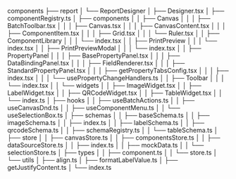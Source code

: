 components
├── report
│   └── ReportDesigner
│       ├── Designer.tsx
│       ├── componentRegistry.ts
│       ├── components
│       │   ├── Canvas
│       │   │   ├── BatchToolbar.tsx
│       │   │   ├── Canvas.tsx
│       │   │   ├── CanvasContent.tsx
│       │   │   ├── ComponentItem.tsx
│       │   │   ├── Grid.tsx
│       │   │   └── Ruler.tsx
│       │   ├── ComponentLibrary
│       │   │   └── index.tsx
│       │   ├── PrintPreview
│       │   │   └── index.tsx
│       │   ├── PrintPreviewModal
│       │   │   └── index.tsx
│       │   ├── PropertyPanel
│       │   │   ├── BasePropertyPanel.tsx
│       │   │   ├── DataBindingPanel.tsx
│       │   │   ├── FieldRenderer.tsx
│       │   │   ├── StandardPropertyPanel.tsx
│       │   │   ├── getPropertyTabsConfig.tsx
│       │   │   ├── index.tsx
│       │   │   └── usePropertyChangeHandlers.ts
│       │   ├── Toolbar
│       │   │   └── index.tsx
│       │   └── widgets
│       │       ├── ImageWidget.tsx
│       │       ├── LabelWidget.tsx
│       │       ├── QRCodeWidget.tsx
│       │       ├── TableWidget.tsx
│       │       └── index.ts
│       ├── hooks
│       │   ├── useBatchActions.ts
│       │   ├── useCanvasDnd.ts
│       │   ├── useComponentMenu.ts
│       │   └── useSelectionBox.ts
│       ├── schemas
│       │   ├── baseSchema.ts
│       │   ├── imageSchema.ts
│       │   ├── index.ts
│       │   ├── labelSchema.ts
│       │   ├── qrcodeSchema.ts
│       │   ├── schemaRegistry.ts
│       │   └── tableSchema.ts
│       ├── store
│       │   ├── canvasStore.ts
│       │   ├── componentsStore.ts
│       │   ├── dataSourceStore.ts
│       │   ├── index.ts
│       │   ├── mockData.ts
│       │   └── selectionStore.ts
│       ├── types
│       │   ├── component.ts
│       │   └── store.ts
│       └── utils
│           ├── align.ts
│           ├── formatLabelValue.ts
│           ├── getJustifyContent.ts
│           └── index.ts
